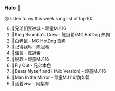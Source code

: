 

### Halo 👋

😄 listen to my this week song list of top 10:

0. 🌈兄弟们要进城 - 顽童MJ116
1. 🌈King Boomba's Crew - 陈冠希/MC HotDog 热狗
2. 🌈白老鼠 - MC HotDog 热狗
3. 🌈记得我吗 - 陈冠希
4. 🌈谣言 - 陈冠希
5. 🌈脱罪 - 顽童MJ116
6. 🌈Fly Out - 兄弟本色
7. 🌈Beats Myself and I (Mix Version) - 顽童MJ116
8. 🌈Man In the Mirror - 顽童MJ116/魏如萱
9. 🌈活着viva - 阿梨粤

